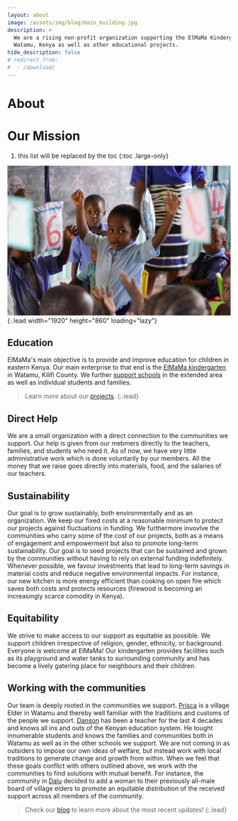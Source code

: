 ```yaml
---
layout: about
image: /assets/img/blog/main_building.jpg
description: >
  We are a rising non-profit organization supporting the ElMaMa Kindergarten in 
  Watamu, Kenya as well as other educational projects.
hide_description: false
# redirect_from:
#  - /download/
---
```


# About


# Our Mission
1. this list will be replaced by the toc
{:toc .large-only}

![In the classroom](/assets/img/projects/ElMaMa/raise-1920.jpg){:.lead width="1920" height="860" loading="lazy"}

## Education
ElMaMa's main objective is to provide and improve education for children in eastern Kenya. Our main enterprise to that end is the [ElMaMa kindergarten](/projects/2020-03-02-ElMaMa-Kindergarten) in Watamu, Kilifi County. We further [support schools](/projects/2021-11-26-Dalu-School-Meals) in the extended area as well as individual students and families.

> Learn more about our [projects](/projects/).
{:.lead}

## Direct Help
We are a small organization with a direct connection to the communities we support. Our help is given from our mebmers directly to the teachers, families, and students who need it. As of now, we have very little administrative work which is done voluntarily by our members. All the money that we raise goes directly into materials, food, and the salaries of our teachers.

## Sustainability
Our goal is to grow sustainably, both environmentally and as an organization. We keep our fixed costs at a reasonable minimum to protect our projects against fluctuations in funding. We furthermore invovlve the communities who carry some of the cost of our projects, both as a means of engagement and empowerment but also to promote long-term sustainability. Our goal is to seed projects that can be sustained and grown by the communities without having to rely on external funding indefinitely. Whenever possible, we favour investments that lead to long-term savings in material costs and reduce negative environmental impacts. For instance, our new kitchen is more energy efficient than cooking on open fire which saves both costs and protects resources (firewood is becoming an increasingly scarce comodity in Kenya).

## Equitability
We strive to make access to our support as equitable as possible. We support children irrespective of religion, gender, ethnicity, or background. Everyone is welcome at ElMaMa! Our kindergarten provides facilities such as its playground and water tanks to surrounding community and has become a lively gatering place for neighbours and their children.

## Working with the communities
Our team is deeply rooted in the communities we support. [Prisca](/team/) is a village Elder in Watamu and thereby well familiar with the traditions and customs of the people we support. [Danson](/team/) has been a teacher for the last 4 decades and knows all ins and outs of the Kenyan education system. He tought innumerable students and knows the families and communities both in Watamu as well as in the other schools we support. We are not coming in as outsiders to impose our own ideas of welfare, but instead work with local traditions to generate change and growth from within. When we feel that these goals conflict with others outlined above, we work with the communities to find solutions with mutual benefit. For instance, the community in [Dalu](/projects/2021-11-26-Dalu-School-Meals) decided to add a woman to their previously all-male board of village elders to promote an equitable distribution of the received support across all members of the community.

> Check our [blog](/blog/) to learn more about the most recent updates!
{:.lead}
